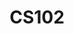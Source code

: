 ---
layout: course
title: CS102
department: Computer Science
name: Introduction to Computer Programming
type: Theory
description: Introduction to the basic computer porgramming.
instructor: Prof. Nikhil Hegde
prerequisites:
semestertype: Full
level: UG
lectures: 3
tutorials: 0
praticals: 2
credits: 4
email: nikhilhegde@gmail.com
syllabus: Introduction to the basic computer porgramming.
references: 
    - Introduction to Algorithms, 3rd edition, by T.Cormen, C. Leiserson, R. Rivest, C. Stein, MIT Press and McGraw-Hill, 2009.
permalink: /:title/
---